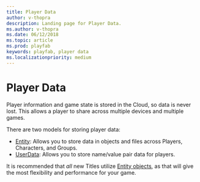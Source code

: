 ```yaml
---
title: Player Data
author: v-thopra
description: Landing page for Player Data.
ms.author: v-thopra
ms.date: 06/12/2018
ms.topic: article
ms.prod: playfab
keywords: playfab, player data
ms.localizationpriority: medium
---
```


# Player Data

Player information and game state is stored in the Cloud, so data is never lost. This allows a player to share across multiple devices and  multiple games.

There are two models for storing player data:

- [Entity](../entities/index.md): Allows you to store data in objects and files across Players, Characters, and Groups.
- [UserData](quickstart.md): Allows you to store name/value pair data for players.

It is recommended that *all* new Titles utilize [Entity objects](entity-objects.md), as that will give the most flexibility and performance for your game.
